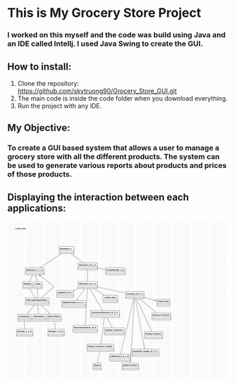 # This is My Grocery Store Project
### I worked on this myself and the code was build using Java and an IDE called Intellj. I used Java Swing to create the GUI. 

## How to install:
1. Clone the repository: https://github.com/skytruong90/Grocery_Store_GUI.git
2. The main code is inside the code folder when you download everything.
3. Run the project with any IDE.

## My Objective: 
### To create a GUI based system that allows a user to manage a grocery store with all the different products. The system can be used to generate various reports about products and prices of those products.

## Displaying the interaction between each applications:
<img src= "DirectedGUi.jpg" width="700">
